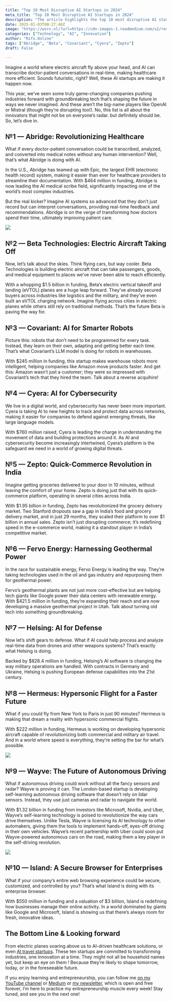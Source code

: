 ```yaml
---
title: "Top 10 Most Disruptive AI Startups in 2024"
meta_title: "Top 10 Most Disruptive AI Startups in 2024"
description: "The article highlights the top 10 most disruptive AI startups of 2024, showcasing innovative companies transforming various industries. Notable mentions include Abridge, which revolutionizes healthcare documentation with AI; Beta Technologies, pioneering electric aircraft; and Covariant, enhancing warehouse robotics. Other key players include Cyera in cybersecurity, Zepto in quick-commerce, and Fervo Energy in geothermal power. The startups leverage substantial funding to push boundaries in their respective fields, indicating a future shaped by advanced technology across sectors."
date: 2025-01-03T00:27:48Z
image: "https://wsrv.nl/?url=https://cdn-images-1.readmedium.com/v2/resize:fit:800/0*zNNBhEbHMFMnGWdY"
categories: ["Technology", "AI", "Innovation"]
author: "Rifx.Online"
tags: ["Abridge", "Beta", "Covariant", "Cyera", "Zepto"]
draft: False

---
```





Imagine a world where electric aircraft fly above your head, and AI can transcribe doctor\-patient conversations in real\-time, making healthcare more efficient. Sounds futuristic, right? Well, these AI startups are making it happen now.

This year, we’ve seen some truly game\-changing companies pushing industries forward with groundbreaking tech that’s shaping the future in ways we never imagined. And these aren’t the big\-name players like OpenAI or Mistral (though they’re disrupting too!). No, this list is all about the innovators that might not be on everyone’s radar. but definitely should be. So, let’s dive in.




## №1 — Abridge: Revolutionizing Healthcare

What if every doctor\-patient conversation could be transcribed, analyzed, and converted into medical notes without any human intervention? Well, that’s what Abridge is doing with AI.

In the U.S., Abridge has teamed up with Epic, the largest EHR (electronic health record) system, making it easier than ever for healthcare providers to streamline their documentation. With $464 million in funding, Abridge is now leading the AI medical scribe field, significantly impacting one of the world’s most complex industries.

But the real kicker? Imagine AI systems so advanced that they don’t just record but can interpret conversations, providing real\-time feedback and recommendations. Abridge is on the verge of transforming how doctors spend their time, ultimately improving patient care.

![](https://wsrv.nl/?url=https://cdn-images-1.readmedium.com/v2/resize:fit:800/0*8FDRwHAiWzVdhbPA)


## №2 — Beta Technologies: Electric Aircraft Taking Off

Now, let’s talk about the skies. Think flying cars, but way cooler. Beta Technologies is building electric aircraft that can take passengers, goods, and medical equipment to places we’ve never been able to reach efficiently.

With a whopping $1\.5 billion in funding, Beta’s electric vertical takeoff and landing (eVTOL) planes are a huge leap forward. They’ve already secured buyers across industries like logistics and the military, and they’ve even built an eVTOL charging network. Imagine flying across cities in electric planes while others still rely on traditional methods. That’s the future Beta is paving the way for.


## №3 — Covariant: AI for Smarter Robots

Picture this: robots that don’t need to be programmed for every task. Instead, they learn on their own, adapting and getting better each time. That’s what Covariant’s LLM model is doing for robots in warehouses.

With $245 million in funding, this startup makes warehouse robots more intelligent, helping companies like Amazon move products faster. And get this: Amazon wasn’t just a customer; they were so impressed with Covariant’s tech that they hired the team. Talk about a reverse acquihire!


## №4 — Cyera: AI for Cybersecurity

We live in a digital world, and cybersecurity has never been more important. Cyera is taking AI to new heights to track and protect data across networks, making it easier for companies to defend against emerging threats, like large language models.

With $760 million raised, Cyera is leading the charge in understanding the movement of data and building protections around it. As AI and cybersecurity become increasingly intertwined, Cyera’s platform is the safeguard we need in a world of growing digital threats.


## №5 — Zepto: Quick\-Commerce Revolution in India

Imagine getting groceries delivered to your door in 10 minutes, without leaving the comfort of your home. Zepto is doing just that with its quick\-commerce platform, operating in several cities across India.

With $1\.95 billion in funding, Zepto has revolutionized the grocery delivery market. Two Stanford dropouts saw a gap in India’s food and grocery delivery market, and in just 29 months, they scaled their platform to over $1 billion in annual sales. Zepto isn’t just disrupting commerce; it’s redefining speed in the e\-commerce world, making it a standout player in India’s competitive market.


## №6 — Fervo Energy: Harnessing Geothermal Power

In the race for sustainable energy, Fervo Energy is leading the way. They’re taking technologies used in the oil and gas industry and repurposing them for geothermal power.

Fervo’s geothermal plants are not just more cost\-effective but are helping tech giants like Google power their data centers with renewable energy. With $421\.5 million in funding, they’re expanding their reach and are now developing a massive geothermal project in Utah. Talk about turning old tech into something groundbreaking.


## №7 — Helsing: AI for Defense

Now let’s shift gears to defense. What if AI could help process and analyze real\-time data from drones and other weapons systems? That’s exactly what Helsing is doing.

Backed by $828\.4 million in funding, Helsing’s AI software is changing the way military operations are handled. With contracts in Germany and Ukraine, Helsing is pushing European defense capabilities into the 21st century.


## №8 — Hermeus: Hypersonic Flight for a Faster Future

What if you could fly from New York to Paris in just 90 minutes? Hermeus is making that dream a reality with hypersonic commercial flights.

With $222 million in funding, Hermeus is working on developing hypersonic aircraft capable of revolutionizing both commercial and military air travel. And in a world where speed is everything, they’re setting the bar for what’s possible.

![](https://wsrv.nl/?url=https://cdn-images-1.readmedium.com/v2/resize:fit:800/0*QHiJ7UnCaTM8u6GN)


## №9 — Wayve: The Future of Autonomous Driving

What if autonomous driving could work without all the fancy sensors and radar? Wayve is proving it can. The London\-based startup is developing self\-learning autonomous driving software that doesn’t rely on lidar sensors. Instead, they use just cameras and radar to navigate the world.

With $1\.32 billion in funding from investors like Microsoft, Nvidia, and Uber, Wayve’s self\-learning technology is poised to revolutionize the way cars drive themselves. Unlike Tesla, Wayve is licensing its AI technology to other automakers, giving them the tools to implement hands\-off, eyes\-off driving in their own vehicles. Wayve’s recent partnership with Uber could soon put Wayve\-powered autonomous cars on the road, making them a key player in the self\-driving revolution.

![](https://wsrv.nl/?url=https://cdn-images-1.readmedium.com/v2/resize:fit:800/0*xZcGxKfXYVVjEgMR)


## №10 — Island: A Secure Browser for Enterprises

What if your company’s entire web browsing experience could be secure, customized, and controlled by you? That’s what Island is doing with its enterprise browser.

With $550 million in funding and a valuation of $3 billion, Island is redefining how businesses manage their online activity. In a world dominated by giants like Google and Microsoft, Island is showing us that there’s always room for fresh, innovative ideas.


## The Bottom Line \& Looking forward

From electric planes soaring above us to AI\-driven healthcare solutions, or even [AI travel startups](https://cvisiona.com/why-ai-travel-startups-dont-succeed/). These ten startups are committed to transforming industries, one innovation at a time. They might not all be household names yet, but keep an eye on them ! Because they’re likely to shape tomorrow, today, or in the foreseeable future.

If you enjoy learning and entrepreneurship, you can follow me [on my YouTube channel](https://www.youtube.com/@CloudMelonVis?sub_confirmation=1) or [Medium](https://medium.com/@melonyqin) or [my newsletter](https://newsletter.cloudmelonvision.com/), which is open and free forever, I’m here to practice my entrepreneurship muscle every week! Stay tuned, and see you in the next one!


